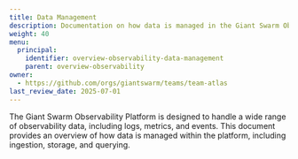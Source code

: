 ```yaml
---
title: Data Management
description: Documentation on how data is managed in the Giant Swarm Observability Platform.
weight: 40
menu:
  principal:
    identifier: overview-observability-data-management
    parent: overview-observability
owner:
  - https://github.com/orgs/giantswarm/teams/team-atlas
last_review_date: 2025-07-01
---
```


The Giant Swarm Observability Platform is designed to handle a wide range of observability data, including logs, metrics, and events. This document provides an overview of how data is managed within the platform, including ingestion, storage, and querying.
